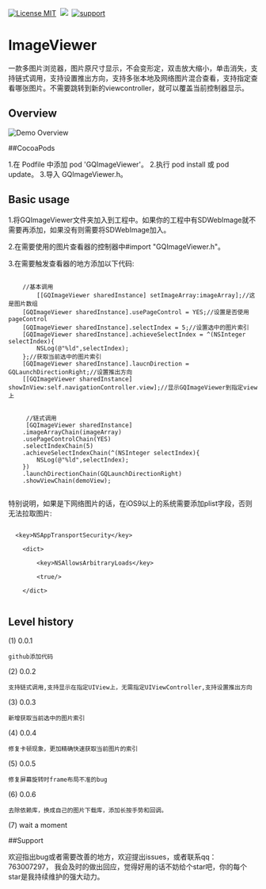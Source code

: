 [![License MIT](https://img.shields.io/badge/license-MIT-green.svg?style=flat)](https://raw.githubusercontent.com/angelcs1990/GQImageViewer/master/LICENSE)&nbsp;
[![](https://img.shields.io/badge/platform-iOS-brightgreen.svg)](http://cocoapods.org/?q=GQImageViewer)&nbsp;
[![support](https://img.shields.io/badge/support-iOS6.0%2B-blue.svg)](https://www.apple.com/nl/ios/)&nbsp;
# ImageViewer
一款多图片浏览器，图片原尺寸显示，不会变形定，双击放大缩小，单击消失，支持链式调用，支持设置推出方向，支持多张本地及网络图片混合查看，支持指定查看哪张图片。不需要跳转到新的viewcontroller，就可以覆盖当前控制器显示。

## Overview

![Demo Overview](https://github.com/g763007297/ImageViewer/blob/master/Screenshot/demo.gif)

##CocoaPods

1.在 Podfile 中添加 pod 'GQImageViewer'。
2.执行 pod install 或 pod update。
3.导入 GQImageViewer.h。

## Basic usage

1.将GQImageViewer文件夹加入到工程中。如果你的工程中有SDWebImage就不需要再添加，如果没有则需要将SDWebImage加入。

2.在需要使用的图片查看器的控制器中#import "GQImageViewer.h"。

3.在需要触发查看器的地方添加以下代码:

```objc

    //基本调用
        [[GQImageViewer sharedInstance] setImageArray:imageArray];//这是图片数组
    [GQImageViewer sharedInstance].usePageControl = YES;//设置是否使用pageControl
    [GQImageViewer sharedInstance].selectIndex = 5;//设置选中的图片索引
    [GQImageViewer sharedInstance].achieveSelectIndex = ^(NSInteger selectIndex){
        NSLog(@"%ld",selectIndex);
    };//获取当前选中的图片索引
    [GQImageViewer sharedInstance].laucnDirection = GQLaunchDirectionRight;//设置推出方向
    [[GQImageViewer sharedInstance] showInView:self.navigationController.view];//显示GQImageViewer到指定view上

 
	 //链式调用
	 [GQImageViewer sharedInstance]
    .imageArrayChain(imageArray)
    .usePageControlChain(YES)
    .selectIndexChain(5)
    .achieveSelectIndexChain(^(NSInteger selectIndex){
        NSLog(@"%ld",selectIndex);
    })
    .launchDirectionChain(GQLaunchDirectionRight)
    .showViewChain(demoView);
  
```

  特别说明，如果是下网络图片的话，在iOS9以上的系统需要添加plist字段，否则无法拉取图片:
  
```objc
  
  <key>NSAppTransportSecurity</key>
  
	<dict>
	
		<key>NSAllowsArbitraryLoads</key>
		
		<true/>
		
	</dict>
	
``` 
	
## Level history
	
(1) 0.0.1

	github添加代码
	
(2) 0.0.2
	
	支持链式调用,支持显示在指定UIView上，无需指定UIViewController,支持设置推出方向

(3) 0.0.3

	新增获取当前选中的图片索引
	
(4) 0.0.4

	修复卡顿现象，更加精确快速获取当前图片的索引

(5) 0.0.5

	修复屏幕旋转时frame布局不准的bug

(6) 0.0.6

    去除依赖库，换成自己的图片下载库，添加长按手势和回调。
 
(7) wait a moment

##Support

欢迎指出bug或者需要改善的地方，欢迎提出issues，或者联系qq：763007297， 我会及时的做出回应，觉得好用的话不妨给个star吧，你的每个star是我持续维护的强大动力。
